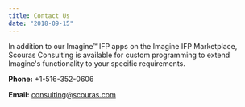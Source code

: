 ```yaml
---
title: Contact Us
date: "2018-09-15"
---
```

In addition to our Imagine™ IFP apps on the Imagine IFP Marketplace, Scouras Consulting is available for custom programming to extend Imagine's functionality to your specific requirements.

**Phone:** +1-516-352-0606

**Email:** consulting@scouras.com